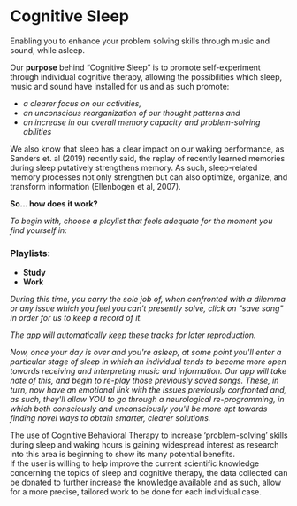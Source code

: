 # Cognitive Sleep


Enabling you to enhance your problem solving skills through music and sound, while asleep.

Our **purpose** behind “Cognitive Sleep” is to promote self-experiment through individual cognitive therapy, allowing the possibilities which sleep, music and sound have installed for us and as such promote:
- _a clearer focus on our activities,_
- _an unconscious reorganization of our thought patterns and_
- _an increase in our overall memory capacity and problem-solving abilities_

We also know that sleep has a clear impact on our waking performance, as Sanders et. al (2019) recently said, the replay of recently learned memories during sleep putatively strengthens memory. As such, sleep-related memory processes not only strengthen but can also optimize, organize, and transform information (Ellenbogen et al, 2007). 

**So... how does it work?**

_To begin with, choose a playlist that feels adequate for the moment you find yourself in:_

### Playlists:

- **Study**
- **Work**

_During this time, you carry the sole job of, when confronted with a dilemma or any issue which you feel you can’t presently solve, click on "save song" in order for us to keep a record of it._ 

_The app will automatically keep these tracks for later reproduction._

_Now, once your day is over and you're asleep, at some point you'll enter a particular stage of sleep in which an individual tends to become more open towards receiving and interpreting music and information.
Our app will take note of this, and begin to re-play those previously saved songs. 
These, in turn, now have an emotional link with the issues previously confronted and, as such, they'll allow YOU to go through a neurological re-programming, in which both consciously and unconsciously you'll be more apt towards finding novel ways to obtain smarter, clearer solutions._


The use of Cognitive Behavioral Therapy to increase ‘problem-solving’ skills during sleep and waking hours is gaining widespread interest as research into this area is beginning to show its many potential benefits.  
If the user is willing to help improve the current scientific knowledge concerning the topics of sleep and cognitive therapy, the data collected can be donated to further increase the knowledge available and as such, allow for a more precise, tailored work to be done for each individual case.  
